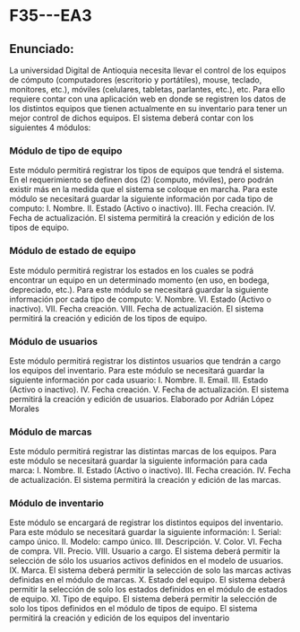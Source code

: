 # F35---EA3
## Enunciado:
La universidad Digital de Antioquia necesita llevar el control de los equipos de cómputo
(computadores (escritorio y portátiles), mouse, teclado, monitores, etc.), móviles (celulares, 
tabletas, parlantes, etc.), etc. Para ello requiere contar con una aplicación web en donde se 
registren los datos de los distintos equipos que tienen actualmente en su inventario para tener un 
mejor control de dichos equipos. El sistema deberá contar con los siguientes 4 módulos:

### Módulo de tipo de equipo
Este módulo permitirá registrar los tipos de equipos que tendrá el sistema. En el requerimiento se 
definen dos (2) (computo, móviles), pero podrán existir más en la medida que el sistema se 
coloque en marcha. Para este módulo se necesitará guardar la siguiente información por cada tipo 
de computo:
I. Nombre.
II. Estado (Activo o inactivo).
III. Fecha creación.
IV. Fecha de actualización.
El sistema permitirá la creación y edición de los tipos de equipo.

### Módulo de estado de equipo
Este módulo permitirá registrar los estados en los cuales se podrá encontrar un equipo en un 
determinado momento (en uso, en bodega, depreciado, etc.). Para este módulo se necesitará 
guardar la siguiente información por cada tipo de computo:
V. Nombre.
VI. Estado (Activo o inactivo).
VII. Fecha creación.
VIII. Fecha de actualización.
El sistema permitirá la creación y edición de los tipos de equipo.

### Módulo de usuarios
Este módulo permitirá registrar los distintos usuarios que tendrán a cargo los equipos del inventario.
Para este módulo se necesitará guardar la siguiente información por cada usuario:
I. Nombre.
II. Email.
III. Estado (Activo o inactivo).
IV. Fecha creación.
V. Fecha de actualización.
El sistema permitirá la creación y edición de usuarios.
Elaborado por Adrián López Morales

### Módulo de marcas
Este módulo permitirá registrar las distintas marcas de los equipos. Para este módulo se necesitará 
guardar la siguiente información para cada marca:
I. Nombre.
II. Estado (Activo o inactivo).
III. Fecha creación.
IV. Fecha de actualización.
El sistema permitirá la creación y edición de las marcas.

### Módulo de inventario
Este módulo se encargará de registrar los distintos equipos del inventario. Para este módulo se 
necesitará guardar la siguiente información:
I. Serial: campo único.
II. Modelo: campo único.
III. Descripción.
V. Color.
VI. Fecha de compra.
VII. Precio.
VIII. Usuario a cargo. El sistema deberá permitir la selección de sólo los usuarios activos definidos
en el modelo de usuarios.
IX. Marca. El sistema deberá permitir la selección de solo las marcas activas definidas en el
módulo de marcas.
X. Estado del equipo. El sistema deberá permitir la selección de solo los estados definidos en 
el módulo de estados de equipo.
XI. Tipo de equipo. El sistema deberá permitir la selección de solo los tipos definidos en el 
módulo de tipos de equipo.
El sistema permitirá la creación y edición de los equipos del inventario